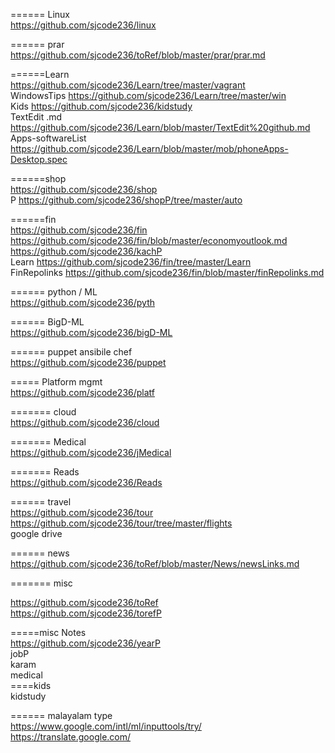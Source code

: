 



====== Linux     
https://github.com/sjcode236/linux     

====== prar     
https://github.com/sjcode236/toRef/blob/master/prar/prar.md  

======Learn      
https://github.com/sjcode236/Learn/tree/master/vagrant     
WindowsTips https://github.com/sjcode236/Learn/tree/master/win    
Kids  https://github.com/sjcode236/kidstudy      
TextEdit .md  https://github.com/sjcode236/Learn/blob/master/TextEdit%20github.md       
Apps-softwareList  https://github.com/sjcode236/Learn/blob/master/mob/phoneApps-Desktop.spec     

======shop     
https://github.com/sjcode236/shop     
P https://github.com/sjcode236/shopP/tree/master/auto     

======fin     
https://github.com/sjcode236/fin     
https://github.com/sjcode236/fin/blob/master/economyoutlook.md     
https://github.com/sjcode236/kachP    
Learn https://github.com/sjcode236/fin/tree/master/Learn     
FinRepolinks  https://github.com/sjcode236/fin/blob/master/finRepolinks.md

====== python / ML     
https://github.com/sjcode236/pyth     

====== BigD-ML  
https://github.com/sjcode236/bigD-ML    

====== puppet ansibile chef      
https://github.com/sjcode236/puppet     


===== Platform mgmt   
https://github.com/sjcode236/platf

======= cloud     
https://github.com/sjcode236/cloud     

======= Medical     
https://github.com/sjcode236/jMedical     

======= Reads    
https://github.com/sjcode236/Reads    

====== travel     
https://github.com/sjcode236/tour     
https://github.com/sjcode236/tour/tree/master/flights     
google drive     


======  news   
https://github.com/sjcode236/toRef/blob/master/News/newsLinks.md     

======= misc   
  
https://github.com/sjcode236/toRef       
https://github.com/sjcode236/torefP   

=====misc Notes   
https://github.com/sjcode236/yearP     
jobP   
karam   
medical    
====kids    
kidstudy    


======  malayalam type     
https://www.google.com/intl/ml/inputtools/try/     
https://translate.google.com/       






